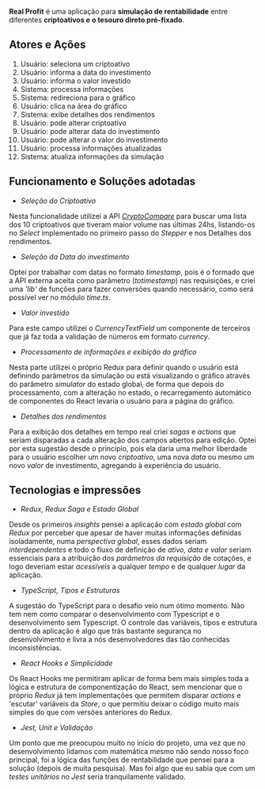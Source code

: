 **Real Profit** é uma aplicação para **simulação de rentabilidade** entre diferentes **criptoativos e o tesouro direto pré-fixado**.

## Atores e Ações

1. Usuário: seleciona um criptoativo
2. Usuário: informa a data do investimento
3. Usuário: informa o valor investido
4. Sistema: processa informações
5. Sistema: redireciona para o gráfico
6. Usuário: clica na área do gráfico
7. Sistema: exibe detalhes dos rendimentos
8. Usuário: pode alterar criptoativo
9. Usuário: pode alterar data do investimento
10. Usuário: pode alterar o valor do investimento
11. Usuário: processa informações atualizadas
12. Sistema: atualiza informações da simulação

## Funcionamento e Soluções adotadas

- _Seleção do Criptoativo_

Nesta funcionalidade utilizei a API _[CryptoCompare](https://min-api.cryptocompare.com/documentation)_ para buscar uma lista dos 10 criptoativos que tiveram maior volume nas últimas 24hs, listando-os no _Select_ implementado no primeiro passo do _Stepper_ e nos Detalhes dos rendimentos.

- _Seleção da Data do investimento_

Optei por trabalhar com datas no formato _timestamp_, pois é o formado que a API externa aceita como parâmetro (_totimestamp_) nas requisições, e criei uma _'lib'_ de funções para fazer conversões quando necessário, como será possível ver no módulo _time.ts_.

- _Valor investido_

Para este campo utilizei o _CurrencyTextField_ um componente de terceiros que já faz toda a validação de números em formato _currency_.

- _Processamento de informações e exibição do gráfico_

Nesta parte utilizei o próprio Redux para definir quando o usuário está definindo parâmetros da simulação ou está visualizando o gráfico através do parâmetro _simulator_ do estado global, de forma que depois do processamento, com a alteração no estado, o recarregamento automático de componentes do React levaria o usuário para a página do gráfico.

- _Detalhes dos rendimentos_

Para a exibição dos detalhes em tempo real criei _sagas_ e _actions_ que seriam disparadas a cada alteração dos campos abertos para edição. Optei por esta sugestão desde o princípio, pois ela daria uma melhor liberdade para o usuário escolher um novo _criptoativo_, uma nova _data_ ou mesmo um novo _valor_ de investimento, agregando à experiência do usuário.

## Tecnologias e impressões

- _Redux, Redux Saga e Estado Global_

Desde os primeiros _insights_ pensei a aplicação com _estado global_ com _Redux_ por perceber que apesar de haver muitas informações definidas isoladamente, numa _perspectiva global_, esses dados seriam _interdependentes_ e todo o fluxo de definição de _ativo, data e valor_ seriam essenciais para a atribuição dos _parâmetros da requisição_ de cotações, e logo deveriam estar _acessíveis_ a qualquer _tempo_ e de qualquer _lugar_ da aplicação.

- _TypeScript, Tipos e Estruturas_

A sugestão do TypeScript para o desafio veio num ótimo momento. Não tem nem como comparar o desenvolvimento com Typescript e o desenvolvimento sem Typescript. O controle das variáveis, tipos e estrutura dentro da aplicação é algo que trás bastante segurança no desenvolvimento e livra a nós desenvolvedores das tão conhecidas inconsistências.

- _React Hooks e Simplicidade_

Os React Hooks me permitiram aplicar de forma bem mais simples toda a lógica e estrutura de componentização do React, sem mencionar que o próprio _Redux_ já tem implementações que permitem disparar _actions_ e 'escutar' variáveis da _Store_, o que permitiu deixar o código muito mais simples do que com versões anteriores do Redux.

- _Jest, Unit e Validação_

Um ponto que me preocupou muito no início do projeto, uma vez que no desenvolvimento lidamos com matemática mesmo não sendo nosso foco principal, foi a lógica das funções de rentabilidade que pensei para a solução (depois de muita pesquisa). Mas foi algo que eu sabia que com um _testes unitários_ no _Jest_ seria tranquilamente validado.

